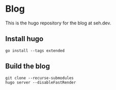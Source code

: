 # Blog 

This is the hugo repository for the blog at seh.dev. 

## Install hugo

	
	go install --tags extended

## Build the blog

	git clone --recurse-submodules 
	hugo server --disableFastRender

